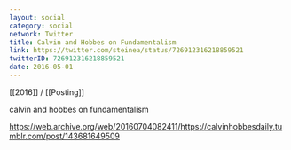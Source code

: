 ```yaml
---
layout: social
category: social
network: Twitter
title: Calvin and Hobbes on Fundamentalism
link: https://twitter.com/steinea/status/726912316218859521
twitterID: 726912316218859521
date: 2016-05-01
---
```


[[2016]] / [[Posting]]

calvin and hobbes on fundamentalism

<https://web.archive.org/web/20160704082411/https://calvinhobbesdaily.tumblr.com/post/143681649509>
